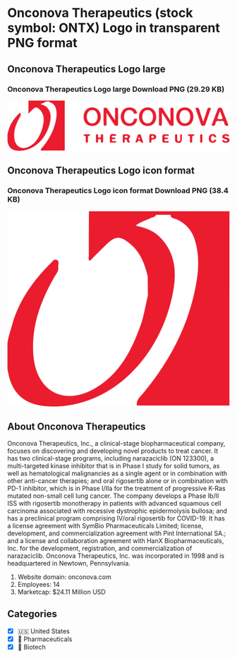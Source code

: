 # Onconova Therapeutics (stock symbol: ONTX) Logo in transparent PNG format

## Onconova Therapeutics Logo large

### Onconova Therapeutics Logo large Download PNG (29.29 KB)

![Onconova Therapeutics Logo large Download PNG (29.29 KB)](/img/orig/ONTX_BIG-509ccad7.png)

## Onconova Therapeutics Logo icon format

### Onconova Therapeutics Logo icon format Download PNG (38.4 KB)

![Onconova Therapeutics Logo icon format Download PNG (38.4 KB)](/img/orig/ONTX-6f8cfdcb.png)

## About Onconova Therapeutics

Onconova Therapeutics, Inc., a clinical-stage biopharmaceutical company, focuses on discovering and developing novel products to treat cancer. It has two clinical-stage programs, including narazaciclib (ON 123300), a multi-targeted kinase inhibitor that is in Phase I study for solid tumors, as well as hematological malignancies as a single agent or in combination with other anti-cancer therapies; and oral rigosertib alone or in combination with PD-1 inhibitor, which is in Phase I/IIa for the treatment of progressive K-Ras mutated non-small cell lung cancer. The company develops a Phase Ib/II ISS with rigosertib monotherapy in patients with advanced squamous cell carcinoma associated with recessive dystrophic epidermolysis bullosa; and has a preclinical program comprising IV/oral rigosertib for COVID-19. It has a license agreement with SymBio Pharmaceuticals Limited; license, development, and commercialization agreement with Pint International SA.; and a license and collaboration agreement with HanX Biopharmaceuticals, Inc. for the development, registration, and commercialization of narazaciclib. Onconova Therapeutics, Inc. was incorporated in 1998 and is headquartered in Newtown, Pennsylvania.

1. Website domain: onconova.com
2. Employees: 14
3. Marketcap: $24.11 Million USD


## Categories
- [x] 🇺🇸 United States
- [x] 💊 Pharmaceuticals
- [x] 🧬 Biotech
